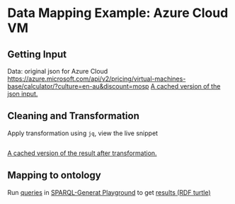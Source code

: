 # Data Mapping Example: Azure Cloud VM
## Getting Input
Data: original json for Azure Cloud
https://azure.microsoft.com/api/v2/pricing/virtual-machines-base/calculator/?culture=en-au&discount=mosp
[A cached version of the json input.](../data/azure/vm_base.json)

## Cleaning and Transformation
Apply transformation using `jq`, view the live snippet 
```

```
[A cached version of the result after transformation.]()

## Mapping to ontology
Run [queries](../sparql-generate/gcloud_vm.rqg)
in [SPARQL-Generat Playground](https://ci.mines-stetienne.fr/sparql-generate/playground.html)
to get [results (RDF turtle)](../sparql-generate/result/gcloud_vm.ttl)
